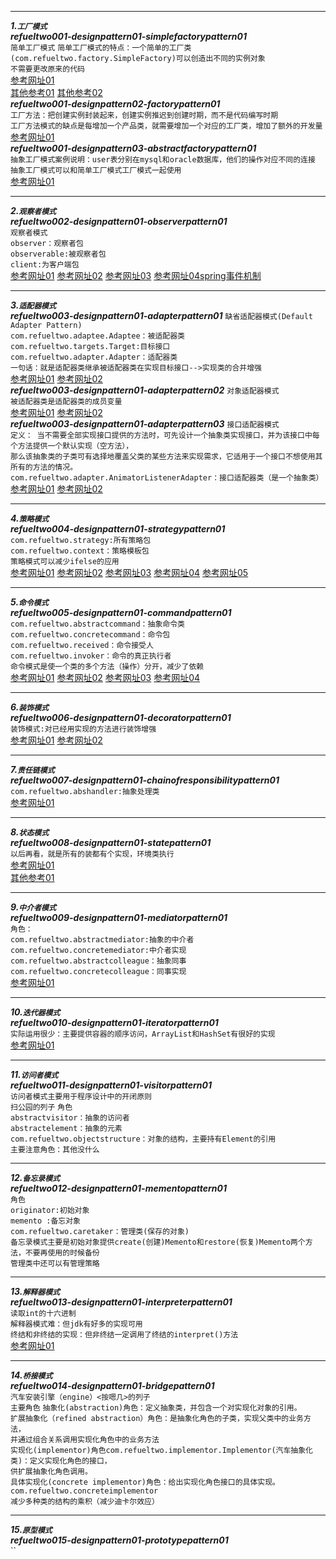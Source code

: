 ****
**_1.`工厂模式`_**  
**_refueltwo001-designpattern01-simplefactorypattern01_**  
`简单工厂模式` 
`简单工厂模式的特点：一个简单的工厂类(com.refueltwo.factory.SimpleFactory)可以创造出不同的实例对象`  
`不需要更改原来的代码`   
[参考网址01](https://blog.csdn.net/u012156116/article/details/80857255)  
[其他参考01](https://segmentfault.com/a/1190000016014855)
[其他参考02](http://c.biancheng.net/view/1348.html)  
**_refueltwo001-designpattern02-factorypattern01_**   
`工厂方法：把创建实例封装起来，创建实例推迟到创建时期，而不是代码编写时期`  
`工厂方法模式的缺点是每增加一个产品类，就需要增加一个对应的工厂类，增加了额外的开发量`  
[参考网址01](https://blog.csdn.net/u012156116/article/details/80857255)  
**_refueltwo001-designpattern03-abstractfactorypattern01_**  
`抽象工厂模式案例说明：user表分别在mysql和oracle数据库，他们的操作对应不同的连接`   
`抽象工厂模式可以和简单工厂模式工厂模式一起使用`  
[参考网址01](https://blog.csdn.net/u012156116/article/details/80857255)  
****  
**_2.`观察者模式`_**     
**_refueltwo002-designpattern01-observerpattern01_**  
`观察者模式`   
`observer：观察者包`   
`observerable:被观察者包`  
`client:为客户端包`  
[参考网址01](https://blog.csdn.net/ma598214297/article/details/80557821)
[参考网址02](https://blog.csdn.net/qq_32175491/article/details/79548644)
[参考网址03](https://www.cnblogs.com/luohanguo/p/7825656.html)
[参考网址04spring事件机制](https://blog.csdn.net/weixin_39035120/article/details/86225377)
****
**_3.`适配器模式`_**  
**_refueltwo003-designpattern01-adapterpattern01_**
`缺省适配器模式(Default Adapter Pattern)`  
`com.refueltwo.adaptee.Adaptee：被适配器类`  
`com.refueltwo.targets.Target:目标接口`  
`com.refueltwo.adapter.Adapter：适配器类`  
`一句话：就是适配器类继承被适配器类在实现目标接口-->实现类的合并增强`  
[参考网址01](https://blog.csdn.net/wwwdc1012/article/details/82780560)
[参考网址02](https://www.cnblogs.com/zhaoxinshanwei/p/8867521.html)  
**_refueltwo003-designpattern01-adapterpattern02_**
`对象适配器模式`  
`被适配器类是适配器类的成员变量`  
[参考网址01](https://blog.csdn.net/wwwdc1012/article/details/82780560)
[参考网址02](https://www.cnblogs.com/zhaoxinshanwei/p/8867521.html)  
**_refueltwo003-designpattern01-adapterpattern03_**
`接口适配器模式`  
`定义： 当不需要全部实现接口提供的方法时，可先设计一个抽象类实现接口，并为该接口中每个方法提供一个默认实现（空方法），`  
`那么该抽象类的子类可有选择地覆盖父类的某些方法来实现需求，它适用于一个接口不想使用其所有的方法的情况。`  
`com.refueltwo.adapter.AnimatorListenerAdapter：接口适配器类（是一个抽象类）`  
[参考网址01](https://blog.csdn.net/wwwdc1012/article/details/82780560)
[参考网址02](https://www.cnblogs.com/zhaoxinshanwei/p/8867521.html) 
****
**_4.`策略模式`_**  
**_refueltwo004-designpattern01-strategypattern01_**  
`com.refueltwo.strategy:所有策略包`  
`com.refueltwo.context：策略模板包`  
`策略模式可以减少ifelse的应用`  
[参考网址01](https://www.runoob.com/design-pattern/strategy-pattern.html)
[参考网址02](https://blog.csdn.net/m0_37602117/article/details/101756303)
[参考网址03](https://blog.csdn.net/zhi_fu/article/details/77688289)
[参考网址04](https://blog.csdn.net/weixin_42669205/article/details/88561734)
[参考网址05](https://www.cnblogs.com/cxyyh/p/10828994.html)  
****
**_5.`命令模式`_**  
**_refueltwo005-designpattern01-commandpattern01_**  
`com.refueltwo.abstractcommand：抽象命令类`   
`com.refueltwo.concretecommand：命令包`  
`com.refueltwo.received：命令接受人`  
`com.refueltwo.invoker：命令的真正执行者`  
`命令模式是使一个类的多个方法（操作）分开，减少了依赖 `  
[参考网址01](https://blog.csdn.net/qq_40709468/article/details/82724371)
[参考网址02](https://www.jianshu.com/p/dcca3d559bab)
[参考网址03](https://blog.csdn.net/qq_40709468/article/details/82724371)
[参考网址04](http://c.biancheng.net/view/1380.html)
****
**_6.`装饰模式`_**  
**_refueltwo006-designpattern01-decoratorpattern01_**   
`装饰模式:对已经用实现的方法进行装饰增强`    
[参考网址01](http://c.biancheng.net/view/1366.html)
[参考网址02](https://blog.csdn.net/qq_29130945/article/details/81114052)
****
**_7.`责任链模式`_**  
**_refueltwo007-designpattern01-chainofresponsibilitypattern01_**  
`com.refueltwo.abshandler:抽象处理类`  
[参考网址01](https://blog.csdn.net/u011897062/article/details/89457070)
****
**_8.`状态模式`_**  
**_refueltwo008-designpattern01-statepattern01_**  
`以后再看，就是所有的装都有个实现，环境类执行`  
[参考网址01](https://blog.csdn.net/Peter_Changyb/article/details/82704480)  
[其他参考01](https://blog.csdn.net/WiKi_Su/article/details/80263967)
****
**_9.`中介者模式`_**  
**_refueltwo009-designpattern01-mediatorpattern01_**   
`角色：`  
`com.refueltwo.abstractmediator:抽象的中介者`  
`com.refueltwo.concretemediator:中介者实现`  
`com.refueltwo.abstractcolleague：抽象同事`  
`com.refueltwo.concretecolleague：同事实现`  
[参考网址01](https://blog.csdn.net/wwwdc1012/article/details/83389158)  
****
**_10.`迭代器模式`_**  
**_refueltwo010-designpattern01-iteratorpattern01_**  
`实际运用很少：主要提供容器的顺序访问，ArrayList和HashSet有很好的实现`  
[参考网址01](https://blog.csdn.net/u011889786/article/details/51461307)  
****
**_11.`访问者模式`_**  
**_refueltwo011-designpattern01-visitorpattern01_**  
`访问者模式主要用于程序设计中的开闭原则`  
`扫公园的列子` 
`角色`  
`abstractvisitor：抽象的访问者`  
`abstractelement：抽象的元素`   
`com.refueltwo.objectstructure：对象的结构，主要持有Element的引用`  
`主要注意角色：其他没什么`
****
**_12.`备忘录模式`_**  
**_refueltwo012-designpattern01-mementopattern01_**  
`角色`  
`originator:初始对象`  
`memento :备忘对象`  
`com.refueltwo.caretaker：管理类(保存的对象)`  
`备忘录模式主要是初始对象提供create(创建)Memento和restore(恢复)Memento两个方法，不要再使用的时候备份`  
`管理类中还可以有管理策略`   
****
**_13.`解释器模式`_**  
**_refueltwo013-designpattern01-interpreterpattern01_**  
`读取int的十六进制`  
`解释器模式难：但jdk有好多的实现可用`  
`终结和非终结的实现：但非终结一定调用了终结的interpret()方法`  
[参考网址01](https://blog.csdn.net/u010024991/article/details/53436073)  
****
**_14.`桥接模式`_**  
**_refueltwo014-designpattern01-bridgepattern01_**  
`汽车安装引擎（engine）<按嗯几>的列子`  
`主要角色` 
`抽象化(abstraction)角色：定义抽象类，并包含一个对实现化对象的引用。`  
`扩展抽象化（refined abstraction）角色：是抽象化角色的子类，实现父类中的业务方法，`  
`并通过组合关系调用实现化角色中的业务方法`  
`实现化(implementor)角色com.refueltwo.implementor.Implementor(汽车抽象化类)：定义实现化角色的接口，`  
`供扩展抽象化角色调用。`  
`具体实现化(concrete implementor)角色：给出实现化角色接口的具体实现。com.refueltwo.concreteimplementor`  
`减少多种类的结构的乘积（减少迪卡尔效应）`  
****
**_15.`原型模式`_**  
**_refueltwo015-designpattern01-prototypepattern01_**   
``  
